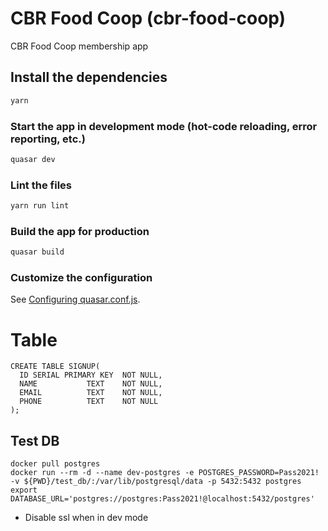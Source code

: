 # CBR Food Coop (cbr-food-coop)

CBR Food Coop membership app

## Install the dependencies
```bash
yarn
```

### Start the app in development mode (hot-code reloading, error reporting, etc.)
```bash
quasar dev
```

### Lint the files
```bash
yarn run lint
```

### Build the app for production
```bash
quasar build
```

### Customize the configuration
See [Configuring quasar.conf.js](https://v2.quasar.dev/quasar-cli/quasar-conf-js).

# Table

```
CREATE TABLE SIGNUP(
  ID SERIAL PRIMARY KEY  NOT NULL,
  NAME           TEXT    NOT NULL,
  EMAIL          TEXT    NOT NULL,
  PHONE          TEXT    NOT NULL
);
```

## Test DB
```
docker pull postgres
docker run --rm -d --name dev-postgres -e POSTGRES_PASSWORD=Pass2021! -v ${PWD}/test_db/:/var/lib/postgresql/data -p 5432:5432 postgres
export DATABASE_URL='postgres://postgres:Pass2021!@localhost:5432/postgres'
```

* Disable ssl when in dev mode
